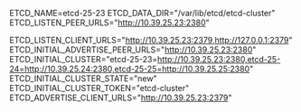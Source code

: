 ETCD_NAME=etcd-25-23
ETCD_DATA_DIR="/var/lib/etcd/etcd-cluster"
ETCD_LISTEN_PEER_URLS="http://10.39.25.23:2380"

ETCD_LISTEN_CLIENT_URLS="http://10.39.25.23:2379,http://127.0.0.1:2379"
    ETCD_INITIAL_ADVERTISE_PEER_URLS="http://10.39.25.23:2380"
    ETCD_INITIAL_CLUSTER="etcd-25-23=http://10.39.25.23:2380,etcd-25-24=http://10.39.25.24:2380,etcd-25-25=http://10.39.25.25:2380"
    ETCD_INITIAL_CLUSTER_STATE="new"
    ETCD_INITIAL_CLUSTER_TOKEN="etcd-cluster"
    ETCD_ADVERTISE_CLIENT_URLS="http://10.39.25.23:2379"